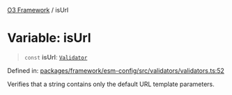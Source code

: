 [O3 Framework](../API.md) / isUrl

# Variable: isUrl

> `const` **isUrl**: [`Validator`](../type-aliases/Validator.md)

Defined in: [packages/framework/esm-config/src/validators/validators.ts:52](https://github.com/habeshabro/openmrs-esm-core/blob/main/packages/framework/esm-config/src/validators/validators.ts#L52)

Verifies that a string contains only the default URL template parameters.
